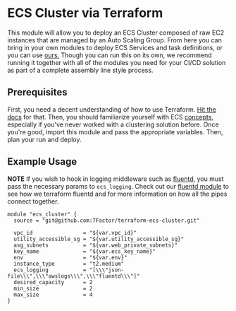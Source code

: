 # ECS Cluster via Terraform

This module will allow you to deploy an ECS Cluster composed of raw EC2 instances that are managed by an Auto Scaling Group.
From here you can bring in your own modules to deploy ECS Services and task definitions, or you can use 
[ours.](https://github.com/7Factor/terraform-ecs-http-task) Though you can run this on its own, we recommend running it together
with all of the modules you need for your CI/CD solution as part of a complete assembly line style process.

## Prerequisites

First, you need a decent understanding of how to use Terraform. [Hit the docs](https://www.terraform.io/intro/index.html) for that.
Then, you should familiarize yourself with ECS [concepts](https://aws.amazon.com/ecs/getting-started/), especially if you've 
never worked with a clustering solution before. Once you're good, import this module and 
pass the appropriate variables. Then, plan your run and deploy.

## Example Usage

**NOTE**
If you wish to hook in logging middleware such as [fluentd](https://www.fluentd.org/), you must pass the necessary params
to `ecs_logging`. Check out our [fluentd module](https://github.com/7Factor/terraform-ecs-fluentd) to see how we terraform
fluentd and for more information on how all the pipes connect together.

```hcl-terraform
module "ecs_cluster" {
  source = "git@github.com:7Factor/terraform-ecs-cluster.git"

  vpc_id                = "${var.vpc_id}"
  utility_accessible_sg = "${var.utility_accessible_sg}"
  asg_subnets           = "${var.web_private_subnets}"
  key_name              = "${var.ecs_key_name}"
  env                   = "${var.env}"
  instance_type         = "t2.medium"
  ecs_logging           = "[\\\"json-file\\\",\\\"awslogs\\\",\\\"fluentd\\\"]"
  desired_capacity      = 2
  min_size              = 2
  max_size              = 4
}
```
